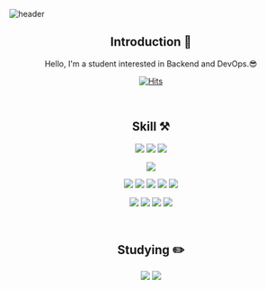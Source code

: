 <!-- 헤더 -->
![header](https://capsule-render.vercel.app/api?type=slice&color=auto&height=200&section=header&text=Hello&desc=I'm%20SangHoon&fontSize=60&rotate=14&fontAlignY=25&fontAlign=75&descAlignY=43&descAlign=80&&animation=twinkling)

<div align=center>
<!--소개-->
 
## Introduction :raised_hands:
Hello, I'm a student interested in Backend and DevOps.😎

[![Hits](https://hits.seeyoufarm.com/api/count/incr/badge.svg?url=https%3A%2F%2Fgithub.com%2Fstrangehoon&count_bg=%233DC8BB&title_bg=%23555555&icon=&icon_color=%23E7E7E7&title=hits&edge_flat=false)](https://hits.seeyoufarm.com)

<br/>
 
<!--기술스택-->
## Skill ⚒

<!--언어-->
![](https://img.shields.io/badge/SpringBoot-6DB33F?style=flat&logo=SpringBoot&logoColor=white) ![](https://img.shields.io/badge/Java-00599C?style=flat&logo=Java&logoColor=white) ![](https://img.shields.io/badge/python-3776AB?style=flat&logo=python&logoColor=white)
<br/>
<!--데이터베이스-->
![](https://img.shields.io/badge/MySQL-4479A1?style=flat&logo=mysql&logoColor=white) 
<br/>
<!--DevOps-->
![](https://img.shields.io/badge/Github_Actions-2088FF?style=flat&logo=githubactions&logoColor=white)
![](https://img.shields.io/badge/Amazon_AWS-232F3E?style=flat&logo=amazonaws&logoColor=white)
![](https://img.shields.io/badge/kubernetes-326CE5?style=flat&logo=kubernetes&logoColor=white)
![](https://img.shields.io/badge/Docker-2496ED?style=flat&logo=Docker&logoColor=white)
![](https://img.shields.io/badge/Sentry-362D59?style=flat&logo=sentry&logoColor=white)
<br/>
<!--Tools-->
![](https://img.shields.io/badge/git-F05032?style=flat&logo=git&logoColor=white) ![](https://img.shields.io/badge/github-181717?style=flat&logo=github&logoColor=white) ![](https://img.shields.io/badge/Notion-000000?style=flat&logo=notion&logoColor=white) ![](https://img.shields.io/badge/Slack-4A15AB?style=flat&logo=slack&logoColor=white)

<br/>
  
<!--공부중 -->

## Studying :pencil2: 

![](https://img.shields.io/badge/redis-DC382D?style=flat&logo=Redis&logoColor=white)
![](https://img.shields.io/badge/junit5-25A162?style=flat&logo=junit5&logoColor=white)


